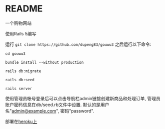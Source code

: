 # README

一个购物网站

使用Rails 5编写

运行 `git clone https://github.com/dupeng83/gouwu3` 之后运行以下命令:

`cd gouwu3`

`bundle install --without production`

`rails db:migrate`

`rails db:seed`

`rails server`

使用管理员帐号登录后可以点击导航栏admin链接创建新商品和处理订单, 管理员账户密码信息在db/seed.rb文件中设置. 默认的是用户名"admin@example.com", 密码"password".

部署在[heroku上](https://intense-eyrie-71840.herokuapp.com/)